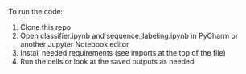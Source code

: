 To run the code:

1. Clone this repo
2. Open classifier.ipynb and sequence_labeling.ipynb in PyCharm or another Jupyter Notebook editor
3. Install needed requirements (see imports at the top of the file)
4. Run the cells or look at the saved outputs as needed
